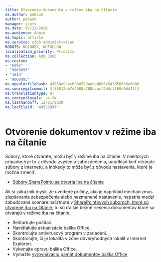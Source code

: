 ```yaml
---
title: Otvorenie dokumentu v režime iba na čítanie
ms.author: pebaum
author: pebaum
manager: scotv
ms.date: 07/22/2020
ms.audience: Admin
ms.topic: article
ms.service: o365-administration
ROBOTS: NOINDEX, NOFOLLOW
localization_priority: Priority
ms.collection: Adm_O365
ms.custom:
- "6896"
- "9000093"
- "1613"
- "9000093"
ms.openlocfilehash: 43858e9cecb904799aebad0d6e545d586c6e6b00
ms.sourcegitcommit: 3f36012ab7d2088a708bcacf2d4c3169e9d443f3
ms.translationtype: HT
ms.contentlocale: sk-SK
ms.lasthandoff: 12/01/2020
ms.locfileid: "49528997"
---
```

# <a name="documents-opening-in-read-only"></a>Otvorenie dokumentov v režime iba na čítanie

Súbory, ktoré otvárate, môžu byť v režime iba na čítanie. V niektorých prípadoch je to z dôvodu zvýšenia zabezpečenia, napríklad keď otvárate súbory z internetu, a inokedy to môže byť z dôvodu nastavenia, ktoré je možné zmeniť.

- [Súbory SharePointu sa otvoria iba na čítanie](https://docs.microsoft.com/sharepoint/troubleshoot/lists-and-libraries/files-open-as-read-only-and-cannot-check-in-or-out)

Ak si zákazník myslí, že uvedené príčiny, ako je napríklad mechanizmus zlepšovania zabezpečenia alebo nezmenené nastavenie, nepatria medzi zabudované scenáre načrtnuté v [SharePointových súboroch, ktoré sú otvorené iba na čítanie](https://docs.microsoft.com/sharepoint/troubleshoot/lists-and-libraries/files-open-as-read-only-and-cannot-check-in-or-out), tu sú ďalšie bežné riešenia dokumentov ktoré sa otvárajú v režime iba na čítanie.

- Reštartujte počítač.
- Nainštalujte aktualizácie balíka Office.
- Skontrolujte antivírusový program v zariadení.
- Skontrolujte, či je lokalita v zóne dôveryhodných lokalít v Internet Exploreri.
- Vykonajte opravu balíka Office.
- Vymažte [ vyrovnávaciu pamät dokumentov balíka Office](https://support.microsoft.com/office/delete-your-office-document-cache-b1d3765e-d71b-4bb8-99ca-acd22c42995d?ui=en-us&rs=en-us&ad=us)

